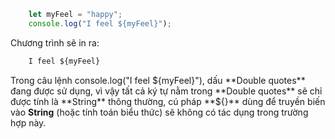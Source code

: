``` javascript
    let myFeel = "happy";
    console.log("I feel ${myFeel}");
```

Chương trình sẽ in ra:
``` javascript
    I feel ${myFeel}
```

Trong câu lệnh console.log("I feel ${myFeel}"), dấu **Double quotes** đang được sử dụng, vì vậy tất cả ký tự nằm trong **Double quotes** sẽ chỉ được tính là **String** thông thường, cú pháp **${}** dùng để truyền biến vào **String** (hoặc tính toán biểu thức) sẽ không có tác dụng trong trường hợp này.